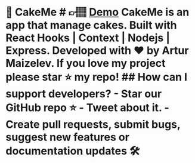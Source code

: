 # 🎂 CakeMe # 👉🏽 [Demo](https://arcane-woodland-08413.herokuapp.com/login) CakeMe is an app that manage cakes. Built with React Hooks | Context | Nodejs | Express. Developed with ❤️ by Artur Maizelev. If you love my project please star ⭐️ my repo! ## How can I support developers? - Star our GitHub repo :star: - Tweet about it. - Create pull requests, submit bugs, suggest new features or documentation updates 🛠
